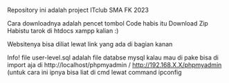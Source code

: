 Repository ini adalah project ITclub SMA FK 2023

Cara downloadnya adalah pencet tombol Code habis itu Download Zip
Habistu tarok di htdocs xampp kalian :)

Websitenya bisa diliat lewat link yang ada di bagian kanan

Info!
file user-level.sql adalah file databse mysql kalau mau di pake bisa di import aja di http://localhost/phpmyadmin / http://192.168.X.X/phpmyadmin (untuk cara ini ipnya bisa liat di cmd lewat command ipconfig

